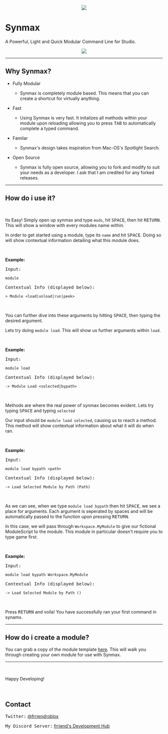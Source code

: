<div align="center"><img src="https://doy2mn9upadnk.cloudfront.net/uploads/default/original/4X/f/f/2/ff2d728091d013d3768b54e642a0f52677749bfd.png"></div>

# Synmax
A Powerful, Light and Quick Modular Command Line for Studio.

<div align="center"><img src="https://s6.gifyu.com/images/Module-method.gif"></div>

___

## Why Synmax?

- Fully Modular
    - Synmax is completely module based. This means that you can create a shortcut for virtually anything.

- Fast
    - Using Synmax is very fast. It initalizes all methods within your module upon reloading allowing you to press <kbd>TAB</kbd> to automatically complete a typed command.

- Familar
    - Synmax's design takes inspiration from Mac-OS's Spotlight Search.

- Open Source  
    - Synmax is fully open source, allowing you to fork and modify to suit your needs as a developer. I ask that I am credited for any forked releases.

___

## How do i use it?

<br>

Its Easy! Simply open up synmax and type `mods`, hit <kbd>SPACE</kbd>, then hit <kbd>RETURN</kbd>. This will show a window with every modules name within.

In order to get started using a module, type its `name` and hit <kbd>SPACE</kbd>. Doing so will show contextual information detailing what this module does.

<br>

**Example:**

<kbd>Input:</kbd>
```
module
``` 
<kbd>Contextual Info (displayed below):</kbd>
```
> Module <load|unload|run|peek>
```

<br>

You can further dive into these arguments by hitting <kbd>SPACE</kbd>, then typing the desired argument.

Lets try doing `module load`. This will show us further arguments within `load`.

<br>

**Example:**

<kbd>Input:</kbd>
```
module load 
``` 
<kbd>Contextual Info (displayed below):</kbd>
```
-> Module Load <selected|bypath>
```

<br>

Methods are where the real power of synmax becomes evident. Lets try typing <kbd>SPACE</kbd> and typing `selected`

Our input should be `module load selected`, causing us to reach a method. This method will show contextual information about what it will do when ran.

<br>

**Example:**

<kbd>Input:</kbd>
```
module load bypath <path>

``` 
<kbd>Contextual Info (displayed below):</kbd>
```
-> Load Selected Module by Path (Path)
```

<br>

As we can see, when we type `module load bypath` then hit <kbd>SPACE</kbd>, we see a place for arguments. Each argument is seperated by spaces and will be automatically passed to the function upon pressing <kbd>RETURN</kbd>.

In this case, we will pass through `Workspace.MyModule` to give our fictional ModuleScript to the module. This module in particular doesn't require you to type game first.

<br>

**Example:**

<kbd>Input:</kbd>
```
module load bypath Workspace.MyModule
``` 
<kbd>Contextual Info (displayed below):</kbd>
```
-> Load Selected Module by Path ()
```

<br>

Press <kbd>RETURN</kbd> and voila! You have successfully ran your first command in synamx.

___

## How do i create a module?

You can grab a copy of the module template [here](https://github.com/frriendRBLX/Synmax/blob/master/src/template.lua). This will walk you through creating your own module for use with Synmax.

---

<br>

Happy Developing!

<br>

## Contact

<kbd>Twitter:</kbd>
[@frriendroblox](https://twitter.com/frriendRoblox)

<kbd>My Discord Server:</kbd>
[frriend's Development Hub](www.discord.gg/dmpwZhbq5n)

